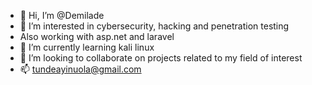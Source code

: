 - 👋 Hi, I’m @Demilade
- 👀 I’m interested in cybersecurity, hacking and penetration testing
- Also working with asp.net and laravel
- 🌱 I’m currently learning kali linux
- 💞️ I’m looking to collaborate on projects related to my field of interest
- 📫 tundeayinuola@gmail.com

<!---
F0rsythe/F0rsythe is a ✨ special ✨ repository because its `README.md` (this file) appears on your GitHub profile.
You can click the Preview link to take a look at your changes.
--->
